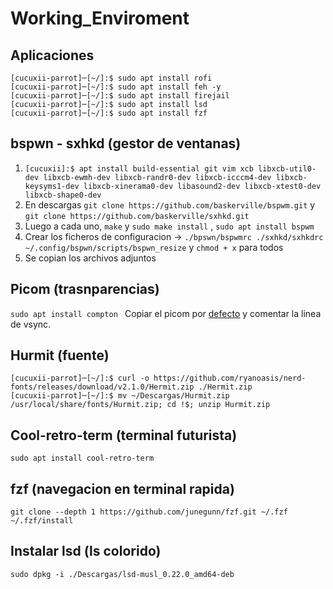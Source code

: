 # Working_Enviroment

## Aplicaciones

```console
[cucuxii-parrot]─[~/]:$ sudo apt install rofi
[cucuxii-parrot]─[~/]:$ sudo apt install feh -y 
[cucuxii-parrot]─[~/]:$ sudo apt install firejail
[cucuxii-parrot]─[~/]:$ sudo apt install lsd 
[cucuxii-parrot]─[~/]:$ sudo apt install fzf

```

## bspwn - sxhkd (gestor de ventanas)

1. ```[cucuxii]:$ apt install build-essential git vim xcb libxcb-util0-dev libxcb-ewmh-dev libxcb-randr0-dev libxcb-icccm4-dev libxcb-keysyms1-dev libxcb-xinerama0-dev libasound2-dev libxcb-xtest0-dev libxcb-shape0-dev```
2. En descargas ```git clone https://github.com/baskerville/bspwm.git``` y ```git clone https://github.com/baskerville/sxhkd.git```
3. Luego a cada uno, ```make``` y ```sudo make install```  , ```sudo apt install bspwm ```
4. Crear los ficheros de configuracion -> ```./bpswn/bspwmrc ./sxhkd/sxhkdrc  ~/.config/bspwn/scripts/bspwn_resize``` y ```chmod + x``` para todos
5. Se copian los archivos adjuntos

## Picom (trasnparencias)
 ```sudo apt install compton ```
 Copiar el picom por [defecto](https://github.com/yshui/picom/blob/next/picom.sample.conf) y comentar la linea de vsync.

## Hurmit (fuente)

```console
[cucuxii-parrot]─[~/]:$ curl -o https://github.com/ryanoasis/nerd-fonts/releases/download/v2.1.0/Hermit.zip ./Hermit.zip
[cucuxii-parrot]─[~/]:$ mv ~/Descargas/Hurmit.zip /usr/local/share/fonts/Hurmit.zip; cd !$; unzip Hurmit.zip
```
## Cool-retro-term (terminal futurista)
```sudo apt install cool-retro-term```

## fzf (navegacion en terminal rapida)
```git clone --depth 1 https://github.com/junegunn/fzf.git ~/.fzf  ~/.fzf/install```

## Instalar lsd (ls colorido)
```sudo dpkg -i ./Descargas/lsd-musl_0.22.0_amd64-deb```





